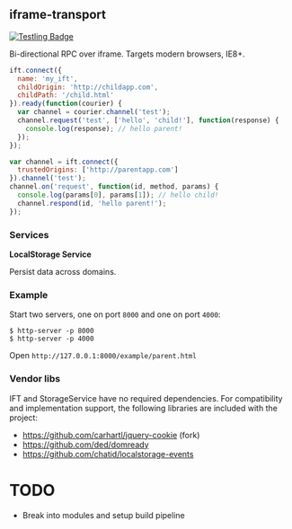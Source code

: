 iframe-transport
----------------

[![Testling Badge](https://ci.testling.com/chatid/iframe-transport.png)
](https://ci.testling.com/chatid/iframe-transport)

Bi-directional RPC over iframe. Targets modern browsers, IE8+.

```javascript
ift.connect({
  name: 'my_ift',
  childOrigin: 'http://childapp.com',
  childPath: '/child.html'
}).ready(function(courier) {
  var channel = courier.channel('test');
  channel.request('test', ['hello', 'child!'], function(response) {
    console.log(response); // hello parent!
  });
});
```

```javascript
var channel = ift.connect({
  trustedOrigins: ['http://parentapp.com']
}).channel('test');
channel.on('request', function(id, method, params) {
  console.log(params[0], params[1]); // hello child!
  channel.respond(id, 'hello parent!');
});
```

### Services

**LocalStorage Service**

Persist data across domains.

### Example

Start two servers, one on port `8000` and one on port `4000`:

```
$ http-server -p 8000
$ http-server -p 4000
```

Open `http://127.0.0.1:8000/example/parent.html`

### Vendor libs

IFT and StorageService have no required dependencies. For compatibility and implementation
support, the following libraries are included with the project:

* https://github.com/carhartl/jquery-cookie (fork)
* https://github.com/ded/domready
* https://github.com/chatid/localstorage-events

# TODO

* Break into modules and setup build pipeline
